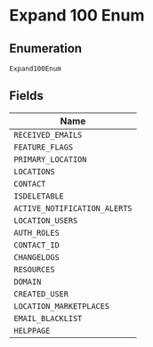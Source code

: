 
# Expand 100 Enum

## Enumeration

`Expand100Enum`

## Fields

| Name |
|  --- |
| `RECEIVED_EMAILS` |
| `FEATURE_FLAGS` |
| `PRIMARY_LOCATION` |
| `LOCATIONS` |
| `CONTACT` |
| `ISDELETABLE` |
| `ACTIVE_NOTIFICATION_ALERTS` |
| `LOCATION_USERS` |
| `AUTH_ROLES` |
| `CONTACT_ID` |
| `CHANGELOGS` |
| `RESOURCES` |
| `DOMAIN` |
| `CREATED_USER` |
| `LOCATION_MARKETPLACES` |
| `EMAIL_BLACKLIST` |
| `HELPPAGE` |

